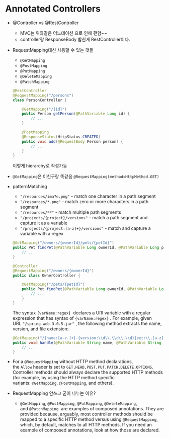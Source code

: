 # Annotated Controllers

- @Controller vs @RestController
    - MVC는 위와같은 어노테이션 으로 인해 편함~~
    - controller랑 ResponseBody 합친게 RestController이다.
- RequestMapping대신 사용할 수 있는 것들
    - `@GetMapping`
    - `@PostMapping`
    - `@PutMapping`
    - `@DeleteMapping`
    - `@PatchMapping`
    
    ```java
    @RestController
    @RequestMapping("/persons")
    class PersonController {
    
        @GetMapping("/{id}")
        public Person getPerson(@PathVariable Long id) {
            // ...
        }
    
        @PostMapping
        @ResponseStatus(HttpStatus.CREATED)
        public void add(@RequestBody Person person) {
            // ...
        }
    }
    ```
    
    이렇게 hierarchy로 작성가능
    
- `@GetMapping`은 이친구랑 똑같음 `@RequestMapping(method=HttpMethod.GET)`

- patternMatching
    - `"/resources/ima?e.png"` - match one character in a path segment
    - `"/resources/*.png"` - match zero or more characters in a path segment
    - `"/resources/**"` - match multiple path segments
    - `"/projects/{project}/versions"` - match a path segment and capture it as a variable
    - `"/projects/{project:[a-z]+}/versions"` - match and capture a variable with a regex
    
    ```java
    @GetMapping("/owners/{ownerId}/pets/{petId}")
    public Pet findPet(@PathVariable Long ownerId, @PathVariable Long petId) {
        // ...
    }
    ```
    
    ```java
    @Controller
    @RequestMapping("/owners/{ownerId}")
    public class OwnerController {
    
        @GetMapping("/pets/{petId}")
        public Pet findPet(@PathVariable Long ownerId, @PathVariable Long petId) {
            // ...
        }
    }
    ```
    
    The syntax `{varName:regex}`
     declares a URI variable with a regular expression that has syntax of `{varName:regex}`
    . For example, given URL `"/spring-web-3.0.5.jar"`
    , the following method extracts the name, version, and file extension:
    
    ```java
    @GetMapping("/{name:[a-z-]+}-{version:\\d\\.\\d\\.\\d}{ext:\\.[a-z]+}")
    public void handle(@PathVariable String name, @PathVariable String version, @PathVariable String ext) {
        // ...
    }
    ```
    

- For a `@RequestMapping` without HTTP method declarations, the `Allow` header is set to `GET,HEAD,POST,PUT,PATCH,DELETE,OPTIONS`. Controller methods should always declare the supported HTTP methods (for example, by using the HTTP method specific variants: `@GetMapping`, `@PostMapping`, and others).

- RequestMapping 안쓰고 굳이 나누는 이유?
    - `@GetMapping`, `@PostMapping`, `@PutMapping`, `@DeleteMapping`, and `@PatchMapping`
     are examples of composed annotations. They are provided because, arguably, most controller methods should be mapped to a specific HTTP method versus using `@RequestMapping`, which, by default, matches to all HTTP methods. If you need an example of composed annotations, look at how those are declared.
